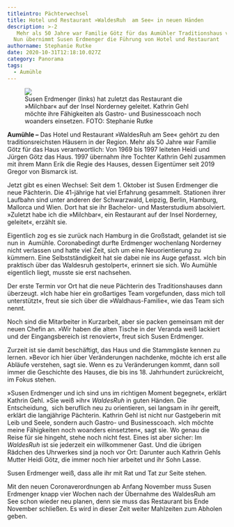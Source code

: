 ```yaml
---
titleintro: Pächterwechsel
title: Hotel und Restaurant »WaldesRuh  am See« in neuen Händen
description: >-2
   Mehr als 50 Jahre war Familie Götz für das Aumühler Traditionshaus verantwortlich.
  Nun übernimmt Susen Erdmenger die Führung von Hotel und Restaurant
authorname: Stephanie Rutke
date: 2020-10-31T12:18:10.027Z
category: Panorama
tags:
  - Aumühle
---
```

<figure>
  <img src="/static/media/2020-Pächterwechsel-WaldesRuh-Erdmenger-Gehl.jpg">
  <figcaption>
Susen Erdmenger (links) hat zuletzt das Restaurant die »Milchbar« auf der Insel Norderney geleitet. Kathrin Gehl möchte ihre Fähigkeiten als Gastro- und Businesscoach noch woanders einsetzen. FOTO: Stephanie Rutke  
   
  </figcaption>
</figure>

**Aumühle –** Das Hotel und Restaurant »WaldesRuh am See« gehört zu den traditionsreichsten Häusern in der Region. Mehr als 50 Jahre war Familie Götz für das Haus verantwortlich: Von 1969 bis 1997 leiteten Heidi und Jürgen Götz das Haus. 1997 übernahm ihre Tochter Kathrin Gehl zusammen mit ihrem Mann Erik die Regie des Hauses, dessen Eigentümer seit 2019 Gregor von Bismarck ist.

Jetzt gibt es einen Wechsel: Seit dem 1. Oktober ist Susen Erdmenger die neue Pächterin. Die 41-jährige hat viel Erfahrung gesammelt. Stationen ihrer Laufbahn sind unter anderen der Schwarzwald, Leipzig, Berlin, Hamburg, Mallorca und Wien. Dort hat sie ihr Bachelor- und Masterstudium absolviert. »Zuletzt habe ich die »Milchbar«, ein Restaurant auf der Insel Norderney, geleitet«, erzählt sie. 

Eigentlich zog es sie zurück nach Hamburg in die Großstadt, gelandet ist sie nun in  Aumühle. Coronabedingt durfte Erdmenger wochenlang Norderney nicht verlassen und hatte viel Zeit, sich um eine Neuorientierung zu kümmern. Eine Selbstständigkeit hat sie dabei nie ins Auge gefasst. »Ich bin praktisch über das Waldesruh gestolpert«, erinnert sie sich. Wo Aumühle eigentlich liegt, musste sie erst nachsehen. 

Der erste Termin vor Ort hat die neue Pächterin des Traditionshauses dann überzeugt. »Ich habe hier ein großartiges Team vorgefunden, dass mich toll unterstützt«, freut sie sich über die »Waldhaus-Familie«, wie das Team sich nennt. 

Noch sind die Mitarbeiter in Kurzarbeit, aber sie packen gemeinsam mit der neuen Chefin an. »Wir haben die alten Tische in der Veranda weiß lackiert und der Eingangsbereich ist renoviert«, freut sich Susen Erdmenger.

Zurzeit ist sie damit beschäftigt, das Haus und die Stammgäste kennen zu lernen. »Bevor ich hier über Veränderungen nachdenke, möchte ich erst alle Abläufe verstehen, sagt sie. Wenn es zu Veränderungen kommt, dann soll immer die Geschichte des Hauses, die bis ins 18. Jahrhundert zurückreicht, im Fokus stehen.

»Susen Erdmenger und ich sind uns im richtigen Moment begegnet«, erklärt Kathrin Gehl. »Sie weiß »ihr« *WaldesRuh* in guten Händen. Die Entscheidung,  sich beruflich neu zu orientieren, sei langsam in ihr gereift, erklärt die langjährige Pächterin. Kathrin Gehl ist nicht nur Gastgeberin mit Leib und Seele, sondern auch Gastro- und Businesscoach. »Ich möchte meine Fähigkeiten noch woanders einsetzten«, sagt sie. Wo genau die Reise für sie hingeht, stehe noch nicht fest. Eines ist aber sicher: Im *WaldesRuh* ist sie jederzeit ein willkommener Gast. Und die übrigen Rädchen des Uhrwerkes sind ja noch vor Ort: Darunter auch Kathrin Gehls Mutter Heidi Götz, die immer noch hier arbeitet und ihr Sohn Lasse. 

Susen Erdmenger weiß, dass alle ihr mit Rat und Tat zur Seite stehen. 

Mit den neuen Coronaverordnungen ab Anfang November muss Susen Erdmenger knapp vier Wochen nach der Übernahme des WaldesRuh am See schon wieder neu planen, denn sie muss das Restaurant bis Ende November schließen. Es wird in dieser Zeit weiter Mahlzeiten zum Abholen geben.